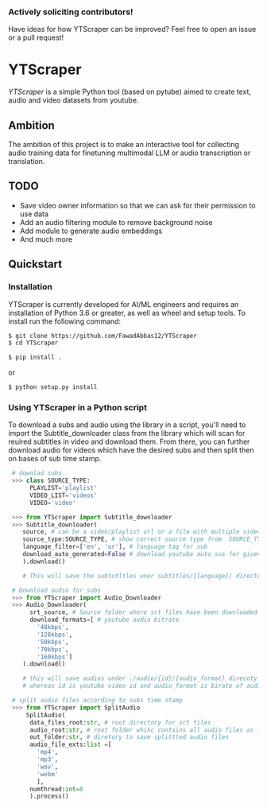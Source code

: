 ### Actively soliciting contributors!

Have ideas for how YTScraper can be improved? Feel free to open an issue or a pull request!

# YTScraper
*YTScraper* is a simple Python tool (based on pytube) aimed to create text, audio and video datasets from youtube.

## Ambition
The ambition of this project is to make an interactive tool for collecting audio training data for finetuning multimodal LLM or audio transcription or translation.

## TODO 
- Save video owner information so that we can ask for their permission to use data
- Add an audio filtering module to remove background noise   
- Add module to generate audio embeddings 
- And much more 

## Quickstart

### Installation

YTScraper is currently developed for AI/ML engineers and requires an installation of Python 3.6 or greater, as well as wheel and setup tools.
To install run the following command:

```bash
$ git clone https://github.com/FawadAbbas12/YTScraper
$ cd YTScraper
```
```bash
$ pip install .
```
or 

```bash
$ python setup.py install
```


### Using YTScraper in a Python script

To download a subs and audio using the library in a script, you'll need to import the Subtitle_downloader class from the library which will scan for reuired subtitles in video and download them. From there, you can further download audio for videos which have the desired subs and then split then on bases of sub time stamp.

```python
 # downlad subs
 >>> class SOURCE_TYPE:
      PLAYLIST='playlist'
      VIDEO_LIST='videos'
      VIDEO='video'

 >>> from YTScraper import Subtitle_downloader
 >>> Subtitle_downloader( 
    source, # can be a video/playlist url or a file with multiple video links  
    source_type:SOURCE_TYPE, # show correct source type from  SOURCE_TYPE cass
    language_filter=['en', 'ur'], # language tag for sub
    download_auto_generated=False # download youtube auto sus for given language tag 
    ).download()

    # This will save the subtutltles uner subtitles/{language}/ directory 
```

```python
 # Download audio for subs
 >>> from YTScraper import Audio_Downloader 
 >>> Audio_Downloader(
      srt_source, # Source folder where srt files have been downloaded
      download_formats=[ # youtube audio bitrate
        '48kbps',
        '128kbps',
        '50kbps',
        '70kbps',
        '160kbps']
    ).download()

    # this will save audios under ./audio/{id}/{audio_format} direcoty 
    # whereas id is youtube video id and audio_format is birate of audio
```


```python
 # split audio files according to subs time stamp
 >>> from YTScraper import SplitAudio
     SplitAudio(
      data_files_root:str, # root directory for srt files 
      audio_root:str, # root folder whihc contains all audio files as id/bitrate/*.audio.*
      out_folder:str, # diretory to save splittted audio files 
      audio_file_exts:list =[
        'mp4',
        'mp3', 
        'wav',
        'webm'
        ],
      numthread:int=8
      ).process()
```

